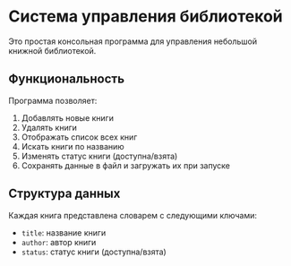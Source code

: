 # Система управления библиотекой

Это простая консольная программа для управления небольшой книжной библиотекой.

## Функциональность

Программа позволяет:

1. Добавлять новые книги
2. Удалять книги
3. Отображать список всех книг
4. Искать книги по названию
5. Изменять статус книги (доступна/взята)
6. Сохранять данные в файл и загружать их при запуске

## Структура данных

Каждая книга представлена словарем с следующими ключами:
- `title`: название книги
- `author`: автор книги
- `status`: статус книги (доступна/взята)
